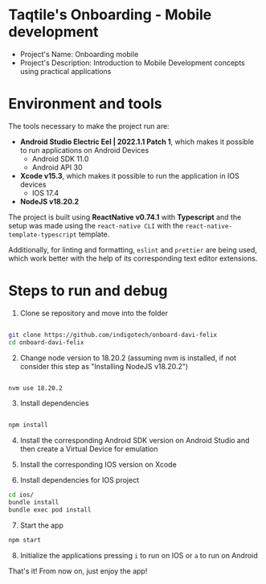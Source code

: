 # Taqtile's Onboarding - Mobile development

- Project's Name: Onboarding mobile
- Project's Description: Introduction to Mobile Development concepts using practical applications

# Environment and tools

The tools necessary to make the project run are:

- **Android Studio Electric Eel | 2022.1.1 Patch 1**, which makes it possible to run applications on Android Devices
  - Android SDK 11.0
  - Android API 30
- **Xcode v15.3**, which makes it possible to run the application in IOS devices
  - IOS 17.4
- **NodeJS v18.20.2**

The project is built using **ReactNative v0.74.1** with **Typescript** and the setup was made using the `react-native CLI` with the `react-native-template-typescript` template.

Additionally, for linting and formatting, `eslint` and `prettier` are being used, which work better with the help of its corresponding text editor extensions.

# Steps to run and debug

1. Clone se repository and move into the folder

```bash

git clone https://github.com/indigotech/onboard-davi-felix
cd onboard-davi-felix

```

2. Change node version to 18.20.2 (assuming nvm is installed, if not consider this step as "Installing NodeJS v18.20.2")

```bash

nvm use 18.20.2

```

3. Install dependencies

```bash

npm install

```

4. Install the corresponding Android SDK version on Android Studio and then create a Virtual Device for emulation

5. Install the corresponding IOS version on Xcode

6. Install dependencies for IOS project

```bash
cd ios/
bundle install
bundle exec pod install
```

7. Start the app

```bash
npm start
```

8. Initialize the applications pressing `i` to run on IOS or `a` to run on Android

That's it! From now on, just enjoy the app!
